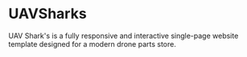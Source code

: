 # UAVSharks
UAV Shark's is a fully responsive and interactive single-page website template designed for a modern drone parts store. 
